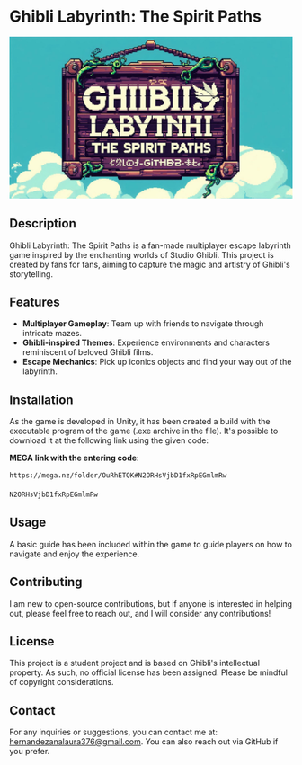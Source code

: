 # Ghibli Labyrinth: The Spirit Paths
![Ghibli Labyrinth: The Spirit Paths Logo](./Picture.jpeg)

## Description
Ghibli Labyrinth: The Spirit Paths is a fan-made multiplayer escape labyrinth game inspired by the enchanting worlds of Studio Ghibli. This project is created by fans for fans, aiming to capture the magic and artistry of Ghibli's storytelling.

## Features
- **Multiplayer Gameplay**: Team up with friends to navigate through intricate mazes.
- **Ghibli-inspired Themes**: Experience environments and characters reminiscent of beloved Ghibli films.
- **Escape Mechanics**: Pick up iconics objects and find your way out of the labyrinth.

## Installation
As the game is developed in Unity, it has been created a build with the executable program of the game (.exe archive in the file). It's possible to download it at the following link using the given code:

   **MEGA link with the entering code**:
   ```bash
   https://mega.nz/folder/OuRhETQK#N2ORHsVjbD1fxRpEGmlmRw

   N2ORHsVjbD1fxRpEGmlmRw
   ```
   
## Usage
A basic guide has been included within the game to guide players on how to navigate and enjoy the experience.

## Contributing
I am new to open-source contributions, but if anyone is interested in helping out, please feel free to reach out, and I will consider any contributions!

## License
This project is a student project and is based on Ghibli's intellectual property. As such, no official license has been assigned. Please be mindful of copyright considerations.

## Contact
For any inquiries or suggestions, you can contact me at: [hernandezanalaura376@gmail.com](mailto:hernandezanalaura376@gmail.com). You can also reach out via GitHub if you prefer.

